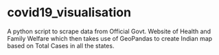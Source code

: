 # covid19_visualisation
A python script to scrape data from Official Govt. Website of Health and Family Welfare which then takes use of GeoPandas to create Indian map based on Total Cases in all the states.
